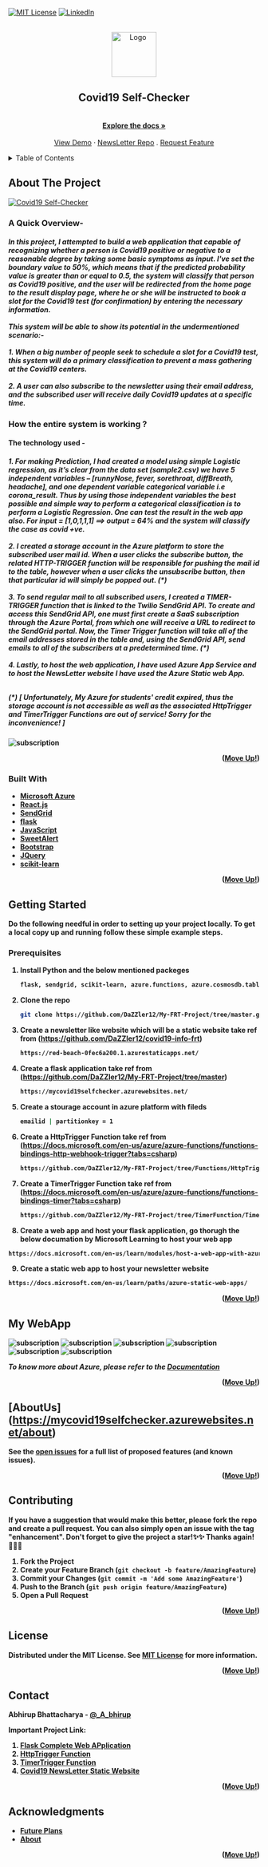 <div id="top"></div>
<!--
*** Thanks for checking out the Best-README-Template. If you have a suggestion
*** that would make this better, please fork the repo and create a pull request
*** or simply open an issue with the tag "enhancement".
*** Don't forget to give the project a star!
*** Thanks again! Now go create something AMAZING! :D
-->



<!-- PROJECT SHIELDS -->
<!--
*** I'm using markdown "reference style" links for readability.
*** Reference links are enclosed in brackets [ ] instead of parentheses ( ).
*** See the bottom of this document for the declaration of the reference variables
*** for contributors-url, forks-url, etc. This is an optional, concise syntax you may use.
*** https://www.markdownguide.org/basic-syntax/#reference-style-links
-->
[![MIT License][license-shield]](https://github.com/DaZZler12/My-FRT-Project/blob/main/LICENSE)
[![LinkedIn][linkedin-shield]](https://www.linkedin.com/in/abhirup-bhattacharya-72973a199)



<!-- PROJECT LOGO -->
<br />
<div align="center">
  <a href="https://github.com/DaZZler12/My-FRT-Project/tree/master">
    <img src="images/icon2.png" alt="Logo" width="90" height="90">
  </a>

<h2 align="center">Covid19 Self-Checker</h2>

  <p align="center">
    <br />
    <a href="https://github.com/DaZZler12/My-FRT-Project/tree/master"><strong>Explore the docs »</strong></a>
    <br />
    <br />
    <a href="https://mycovid19selfchecker.azurewebsites.net">View Demo</a>
    ·
     <a href="https://github.com/DaZZler12/covid19-info-frt">NewsLetter Repo</a>
    .
    <a href="https://github.com/DaZZler12/My-FRT-Project/issues">Request Feature</a>
  </p>
</div>



<!-- TABLE OF CONTENTS -->
<details>
  <summary>Table of Contents</summary>
  <ol>
    <li>
      <a href="#about-the-project">About The Project</a>
      <ul>
        <li><a href="#built-with">Built With</a></li>
      </ul>
    </li>
    <li>
      <a href="#getting-started">Getting Started</a>
      <ul>
        <li><a href="#prerequisites">Prerequisites</a></li>
      </ul>
    </li>
    <li><a href="#My WebApp">My WebApp</a></li>
    <li><a href="#about">AboutUs</a></li>
    <li><a href="#contributing">Contributing</a></li>
    <li><a href="#license">License</a></li>
    <li><a href="#contact">Contact</a></li>
    <li><a href="#acknowledgments">Acknowledgments</a></li>
  </ol>
</details>



<!-- ABOUT THE PROJECT -->
## About The Project

[![Covid19 Self-Checker](images/product.jpg)](https://mycovid19selfchecker.azurewebsites.net)

<h3>A Quick Overview-</h3>
<h5><b>In this project, I attempted to build a web application that capable of recognizing whether a person is Covid19 positive or negative to a reasonable degree by taking some basic symptoms as input. I've set the boundary value to 50%, which means that if the predicted probability value is greater than or equal to 0.5, the system will classify that person as Covid19 positive, and the user will be redirected from the home page to the result display page, where he or she will be instructed to book a slot for the Covid19 test (for confirmation) by entering the necessary information.<br /><br />
This system will be able to show its potential in the undermentioned scenario:-
<br /><br />1. When a big number of people seek to schedule a slot for a Covid19 test, this system will do a primary classification to prevent a mass gathering at the Covid19 centers.
<br /><br />2. A user can also subscribe to the newsletter using their email address, and the subscribed user will receive daily Covid19 updates at a specific time.</h5>
  
<h3>How the entire system is working ?</h3>
  <h4>The technology used -</h4>
<h5>1.	For making Prediction, I had created a model using simple Logistic regression, as it’s clear from the data set  (sample2.csv) we have 5 independent variables – [runnyNose, fever, sorethroat, diffBreath, headache], and one dependent variable categorical variable i.e corona_result.  Thus by using those independent variables the best possible and simple way to perform a categorical classification is to perform a Logistic Regression. One can test the result in the web app also.
For input = [1,0,1,1,1] ==> output = 64% and the system will classify the case as covid +ve.
<br /><br />
2.	I created a storage account in the Azure platform to store the subscribed user mail id. When a user clicks the subscribe button, the related HTTP-TRIGGER function will be responsible for pushing the mail id to the table, however when a user clicks the unsubscribe button, then that particular id will simply be popped out. (*)
 <br />
  
  <br />
3.	To send regular mail to all subscribed users, I created a TIMER-TRIGGER function that is linked to the Twilio SendGrid API. To create and access this SendGrid API, one must first create a SaaS subscription through the Azure Portal, from which one will receive a URL to redirect to the SendGrid portal. Now, the Timer Trigger function will take all of the email addresses stored in the table and, using the SendGrid API, send emails to all of the subscribers at a predetermined time. (*)
 <br /><br />
  4.	Lastly, to host the web application, I have used Azure App Service and to host the NewsLetter website I have used the Azure Static web App.<br /><br />
  
  (*) [ Unfortunately, My Azure for students' credit expired, thus the storage account is not accessible as well as the associated HttpTrigger and TimerTrigger Functions are out of service! Sorry for the inconvenience! ]
  </h5>
  
![subscription](https://github.com/DaZZler12/My-FRT-Project/blob/main/images/imgend.jpg?raw=true)
  
<p align="right">(<a href="#top">Move Up!</a>)</p>



### Built With

* [Microsoft Azure](https://portal.azure.com/?websitesextension_ext=asd.featurePath%3Danalysis%2FLinuxAppDown#home)
* [React.js](https://reactjs.org/)
* [SendGrid](https://landing.sendinblue.com/en/sendgrid?utm_source=adwords&utm_medium=cpc&utm_content=Competitors&utm_extension=&utm_term=%2Bsendgrid&utm_matchtype=b&utm_campaign=902129196&utm_network=g&km_adid=516527901107&km_adposition=&km_device=c&utm_adgroupid=41695235981&gclid=CjwKCAiA6Y2QBhAtEiwAGHybPbQP2OlrLdbEUlOvwqTBfaK7DL7uO_7FbMqQiW5EQ3WUqjTF2KT5TRoCYTQQAvD_BwE)
* [flask](https://flask.palletsprojects.com/en/2.0.x/quickstart/)
* [JavaScript](https://www.javascript.com/)
* [SweetAlert](https://sweetalert.js.org/guides/)
* [Bootstrap](https://getbootstrap.com)
* [JQuery](https://jquery.com)
* [scikit-learn](https://scikit-learn.org/stable/)

<p align="right">(<a href="#top">Move Up!</a>)</p>



<!-- GETTING STARTED -->
## Getting Started

Do the following needful in order to setting up your project locally.
To get a local copy up and running follow these simple example steps.

### Prerequisites

1. Install Python and the below mentioned packeges
   ```sh
   flask, sendgrid, scikit-learn, azure.functions, azure.cosmosdb.table.tableservice, json, datetime, logging, requests
   ```

2. Clone the repo
   ```sh
   git clone https://github.com/DaZZler12/My-FRT-Project/tree/master.git
   ```
3. Create a newsletter like website which will be a static website take ref from (https://github.com/DaZZler12/covid19-info-frt)
   ```sh
   https://red-beach-0fec6a200.1.azurestaticapps.net/
   ```
4. Create a flask application take ref from (https://github.com/DaZZler12/My-FRT-Project/tree/master)
   ```sh
   https://mycovid19selfchecker.azurewebsites.net/
   ```
5. Create a stourage account in azure platform with fileds
   ```sh
   emailid | partitionkey = 1
   ```
6. Create a HttpTrigger Function take ref from (https://docs.microsoft.com/en-us/azure/azure-functions/functions-bindings-http-webhook-trigger?tabs=csharp)
   ```sh
   https://github.com/DaZZler12/My-FRT-Project/tree/Functions/HttpTrigger%20Function
   ```
7. Create a TimerTrigger Function take ref from (https://docs.microsoft.com/en-us/azure/azure-functions/functions-bindings-timer?tabs=csharp)
   ```sh
   https://github.com/DaZZler12/My-FRT-Project/tree/TimerFunction/TimerTrigger
   ```
 8. Create a web app and host your flask application, go thorugh the below documation by Microsoft Learning to host your web app
   ```sh
  https://docs.microsoft.com/en-us/learn/modules/host-a-web-app-with-azure-app-service/
   ```
 9. Create a static web app to host your newsletter website
   ```sh
  https://docs.microsoft.com/en-us/learn/paths/azure-static-web-apps/
   ```
  
  
<p align="right">(<a href="#top">Move Up!</a>)</p>



<!-- various webpages of my web app -->
## My WebApp
  
  ![subscription](https://github.com/DaZZler12/My-FRT-Project/blob/main/images/show.jpg?raw=true)
  ![subscription](https://github.com/DaZZler12/My-FRT-Project/blob/main/images/pic2.jpg?raw=true)
  ![subscription](https://github.com/DaZZler12/My-FRT-Project/blob/main/images/pic3.jpg?raw=true)
  ![subscription](https://github.com/DaZZler12/My-FRT-Project/blob/main/images/pic4.jpg?raw=true)
  ![subscription](https://github.com/DaZZler12/My-FRT-Project/blob/main/images/pic5.jpg?raw=true)
  ![subscription](https://github.com/DaZZler12/My-FRT-Project/blob/main/images/pic6.jpg?raw=true)


_To know more about Azure, please refer to the [Documentation](https://docs.microsoft.com/en-us/learn/paths/az-900-describe-cloud-concepts/)_

<p align="right">(<a href="#top">Move Up!</a>)</p>



<!-- ROADMAP -->
## [AboutUs] (https://mycovid19selfchecker.azurewebsites.net/about)

See the [open issues](https://github.com/github_username/repo_name/issues) for a full list of proposed features (and known issues).

<p align="right">(<a href="#top">Move Up!</a>)</p>



<!-- CONTRIBUTING -->
## Contributing

If you have a suggestion that would make this better, please fork the repo and create a pull request. You can also simply open an issue with the tag "enhancement".
Don't forget to give the project a star!✨✨ Thanks again! 🙂🙂🙂

1. Fork the Project
2. Create your Feature Branch (`git checkout -b feature/AmazingFeature`)
3. Commit your Changes (`git commit -m 'Add some AmazingFeature'`)
4. Push to the Branch (`git push origin feature/AmazingFeature`)
5. Open a Pull Request

<p align="right">(<a href="#top">Move Up!</a>)</p>



<!-- LICENSE -->
## License

Distributed under the MIT License. See [MIT License](LICENSE) for more information.

<p align="right">(<a href="#top">Move Up!</a>)</p>



<!-- CONTACT -->
## Contact

Abhirup Bhattacharya - [@_A_bhirup](https://twitter.com/_A_bhirup)
  
Important Project Link: 
  1. [Flask Complete Web APplication](https://github.com/DaZZler12/My-FRT-Project/tree/master)
  2. [HttpTrigger Function](https://github.com/DaZZler12/My-FRT-Project/tree/Functions/HttpTrigger%20Function)
  3. [TimerTrigger Function](https://github.com/DaZZler12/My-FRT-Project/tree/TimerFunction/TimerTrigger)
  4. [Covid19 NewsLetter Static Website](https://github.com/DaZZler12/covid19-info-frt)

<p align="right">(<a href="#top">Move Up!</a>)</p>



<!-- ACKNOWLEDGMENTS -->
## Acknowledgments

* [Future Plans](https://mycovid19selfchecker.azurewebsites.net/about#portfolio)
* [About](https://mycovid19selfchecker.azurewebsites.net/about#values)

<p align="right">(<a href="#top">Move Up!</a>)</p>



<!-- MARKDOWN LINKS & IMAGES -->
<!-- https://www.markdownguide.org/basic-syntax/#reference-style-links -->
[contributors-shield]: https://img.shields.io/github/contributors/github_username/repo_name.svg?style=for-the-badge
[contributors-url]: https://github.com/github_username/repo_name/graphs/contributors
[forks-shield]: https://img.shields.io/github/forks/github_username/repo_name.svg?style=for-the-badge
[forks-url]: https://github.com/github_username/repo_name/network/members
[stars-shield]: https://img.shields.io/github/stars/github_username/repo_name.svg?style=for-the-badge
[stars-url]: https://github.com/github_username/repo_name/stargazers
[issues-shield]: https://img.shields.io/github/issues/github_username/repo_name.svg?style=for-the-badge
[issues-url]: https://github.com/github_username/repo_name/issues
[license-shield]: https://img.shields.io/github/license/github_username/repo_name.svg?style=for-the-badge
[license-url]: https://github.com/github_username/repo_name/blob/master/LICENSE.txt
[linkedin-shield]: https://img.shields.io/badge/-LinkedIn-black.svg?style=for-the-badge&logo=linkedin&colorB=555
[linkedin-url]: https://linkedin.com/in/linkedin_username
[product-screenshot]: images/screenshot.png
